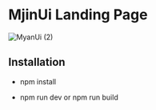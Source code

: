 # MjinUi Landing Page


![MyanUi (2)](https://github.com/pico-inno/mjin-landing-page/assets/116021611/b872b892-5cec-48ff-8d34-0a281ef1f815)


## Installation

- npm install

- npm run dev or npm run build
